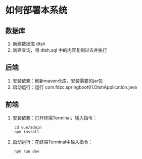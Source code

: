 # 如何部署本系统
## 数据库
1. 新建数据库 dtsh
2. 新建查询，将 dtsh.sql 中的内容复制过去并执行
## 后端
1. 安装依赖：刷新maven仓库，安装需要的jar包
2. 启动运行：运行 com.fdzc.springboot01.DtshApplication.java
## 前端
1. 安装依赖：打开终端Terminal，输入指令：
```
    cd vue/admin
    npm install
```
2. 启动运行：在终端Terminal中输入指令：
```
    npm run dev
```